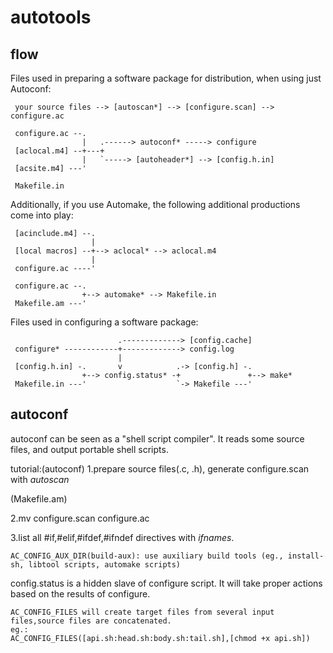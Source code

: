 # autotools

## flow
Files used in preparing a software package for distribution, when using just Autoconf:

     your source files --> [autoscan*] --> [configure.scan] --> configure.ac

     configure.ac --.
                    |   .------> autoconf* -----> configure
     [aclocal.m4] --+---+
                    |   `-----> [autoheader*] --> [config.h.in]
     [acsite.m4] ---'

     Makefile.in

Additionally, if you use Automake, the following additional productions
come into play:

     [acinclude.m4] --.
                      |
     [local macros] --+--> aclocal* --> aclocal.m4
                      |
     configure.ac ----'

     configure.ac --.
                    +--> automake* --> Makefile.in
     Makefile.am ---'

Files used in configuring a software package:

                            .-------------> [config.cache]
     configure* ------------+-------------> config.log
                            |
     [config.h.in] -.       v            .-> [config.h] -.
                    +--> config.status* -+               +--> make*
     Makefile.in ---'                    `-> Makefile ---'


## autoconf
autoconf can be seen as a "shell script compiler". It reads some source files, and output portable shell scripts.

tutorial:(autoconf)
1.prepare source files(.c, .h), generate configure.scan with *autoscan*

(Makefile.am)

2.mv configure.scan configure.ac

3.list all #if,#elif,#ifdef,#ifndef directives with *ifnames*.

    AC_CONFIG_AUX_DIR(build-aux): use auxiliary build tools (eg., install-sh, libtool scripts, automake scripts)

config.status is a hidden slave of configure script. It will take proper actions based on the results of configure.

    AC_CONFIG_FILES will create target files from several input files,source files are concatenated.
    eg.:
    AC_CONFIG_FILES([api.sh:head.sh:body.sh:tail.sh],[chmod +x api.sh])
